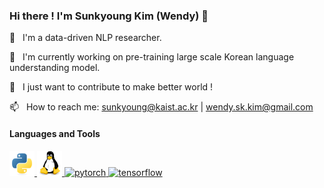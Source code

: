 ### Hi there ! I'm Sunkyoung Kim (Wendy) 👋 

<!--
**Sunkyoung/Sunkyoung** is a ✨ _special_ ✨ repository because its `README.md` (this file) appears on your GitHub profile.

Here are some ideas to get you started:

- 🔭 I’m currently working on ...
- 🌱 I’m currently learning ...
- 👯 I’m looking to collaborate on ...
- 🤔 I’m looking for help with ...
- 💬 Ask me about ...
- 📫 How to reach me: ...
- 😄 Pronouns: ...
- ⚡ Fun fact: ...
-->

🌱 &nbsp; I'm a data-driven NLP researcher.  

🔭 &nbsp; I'm currently working on pre-training large scale Korean language understanding model.  

🥳 &nbsp; I just want to contribute to make better world !

 📫 &nbsp; How to reach me: [sunkyoung@kaist.ac.kr](mailto:sunkyoung@kaist.ac.kr) | [wendy.sk.kim@gmail.com](mailto:wendy.sk.kim@gmail.com)
 

<h4 align="left">Languages and Tools</h4>
<p align="left"> <a href="https://www.python.org" target="_blank"> <img src="https://raw.githubusercontent.com/devicons/devicon/master/icons/python/python-original.svg" alt="python" width="40" height="40"/> </a> <a href="https://www.linux.org/" target="_blank"> <img src="https://raw.githubusercontent.com/devicons/devicon/master/icons/linux/linux-original.svg" alt="linux" width="40" height="40"/> </a> <a href="https://pytorch.org/" target="_blank"> <img src="https://www.vectorlogo.zone/logos/pytorch/pytorch-icon.svg" alt="pytorch" width="40" height="40"/> </a> <a href="https://www.tensorflow.org" target="_blank"> <img src="https://www.vectorlogo.zone/logos/tensorflow/tensorflow-icon.svg" alt="tensorflow" width="40" height="40"/> </a> </p>

<!-- <p><img align="left" src="https://github-readme-stats.vercel.app/api/top-langs?username=sunkyoung&show_icons=true&locale=en&layout=compact" alt="sunkyoung" /></p>

<p>&nbsp;<img align="center" src="https://github-readme-stats.vercel.app/api?username=sunkyoung&show_icons=true&locale=en" alt="sunkyoung" /></p> -->


